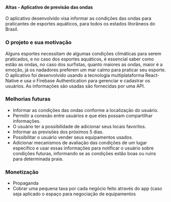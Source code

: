 #### Altas - Aplicativo de previsão das ondas

O aplicativo desenvolvido visa informar as condições das ondas para praticantes de esportes aquáticos, para todos os estados litorâneos do Brasil.
### O projeto e sua motivação
Alguns esportes necessitam de algumas condições climáticas para serem praticados, e no caso dos esportes aquáticos, é essencial saber como estão as ondas, no caso dos surfistas, quanto maiores as ondas, maior é a emoção, já os nadadores preferem um mar calmo para praticar seu esporte.
O aplicativo foi desenvolvido usando a tecnologia multiplataforma React-Native e usa o Firebase Authentication para gerenciar e cadastrar os usuários. As informações são usadas são fornecidas por uma API.

### Melhorias futuras 
- Informar as condições das ondas conforme a localização do usuário.
- Permitir a conexão entre usuários e que eles possam compartilhar informações.
- O usuário ter a possibilidade de adicionar seus locais favoritos.
- Informar as previsões dos próximos 5 dias.
- Possibilitar o usuário vender seus equipamentos usados.
- Adicionar mecanismos de avaliação das condições de um lugar especifico e usar essas informações para notificar o usuário sobre condições futuras, informando se as condições estão boas ou ruins para determinada praia.

### Monetização 
- Propaganda
- Cobrar uma pequena taxa por cada negócio feito através do app (caso seja aplicado o espaço para negociação de equipamentos

